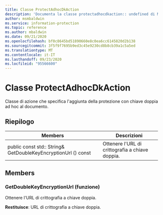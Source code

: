 ```yaml
---
title: Classe ProtectAdhocDkAction
description: 'Documenta la classe protectadhocdkaction:: undefined di Microsoft Information Protection (MIP) SDK.'
author: msmbaldwin
ms.service: information-protection
ms.topic: reference
ms.author: mbaldwin
ms.date: 09/21/2020
ms.openlocfilehash: bf0c8645bd51890660e8c0ea6cc6145820d2b138
ms.sourcegitcommit: 3f5f9f7695b9ed3c45e9230cd8b8cb39a1c5a5ed
ms.translationtype: MT
ms.contentlocale: it-IT
ms.lasthandoff: 09/23/2020
ms.locfileid: "95566600"
---
```

# <a name="class-protectadhocdkaction"></a>Classe ProtectAdhocDkAction 
Classe di azione che specifica l'aggiunta della protezione con chiave doppia ad hoc al documento.
  
## <a name="summary"></a>Riepilogo
 Members                        | Descrizioni                                
--------------------------------|---------------------------------------------
public const std:: String& GetDoubleKeyEncryptionUrl () const  |  Ottenere l'URL di crittografia a chiave doppia.
  
## <a name="members"></a>Members
  
### <a name="getdoublekeyencryptionurl-function"></a>GetDoubleKeyEncryptionUrl (funzione)
Ottenere l'URL di crittografia a chiave doppia.

  
**Restituisce**: URL di crittografia a chiave doppia.